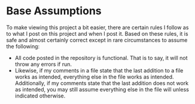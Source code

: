 # Base Assumptions
To make viewing this project a bit easier, there are certain rules I follow as to what I post on this project and when I post it. Based on these rules, it is safe and almost certainly correct except in rare circumstances to assume the following:
  * All code posted in the repository is functional. That is to say, it will not throw any errors if run.
  * Likewise, if my comments in a file state that the last addition to a file works as intended, everything else in the file works as intended. Additionally, if my comments state that the last addition does not work as intended, you may still assume everything else in the file will unless indicated otherwise.
  
